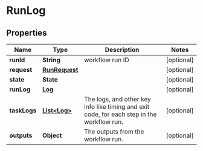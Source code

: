 

# RunLog


## Properties

| Name | Type | Description | Notes |
|------------ | ------------- | ------------- | -------------|
|**runId** | **String** | workflow run ID |  [optional] |
|**request** | [**RunRequest**](RunRequest.md) |  |  [optional] |
|**state** | **State** |  |  [optional] |
|**runLog** | [**Log**](Log.md) |  |  [optional] |
|**taskLogs** | [**List&lt;Log&gt;**](Log.md) | The logs, and other key info like timing and exit code, for each step in the workflow run. |  [optional] |
|**outputs** | **Object** | The outputs from the workflow run. |  [optional] |



